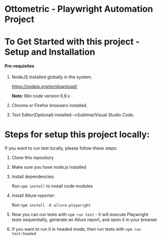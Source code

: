 
# Ottometric - Playwright Automation Project

# To Get Started with this project - Setup and Installation

#### Pre-requisites
1. NodeJS installed globally in the system.

    https://nodejs.org/en/download/

    **Note**: Min node version 6.9.x

2. Chrome or Firefox browsers installed.

3. Text Editor(Optional) installed-->Sublime/Visual Studio Code.


# Steps for setup this project locally:

If you want to run test locally, please follow these steps:

1. Clone this repository

2. Make sure you have node.js installed

3. Install dependencies:
  
    Run ```npm install``` to install node modules

 4. Install Allure reporter:
 
    Run ```npm install -D allure-playwright```

5. Now you can run tests with ```npm run test``` - it will execute Playwright tests sequentially, generate an Allure report, and open it in your browser

6. If you want to run it in headed mode, then run tests with ```npm run test:headed```
